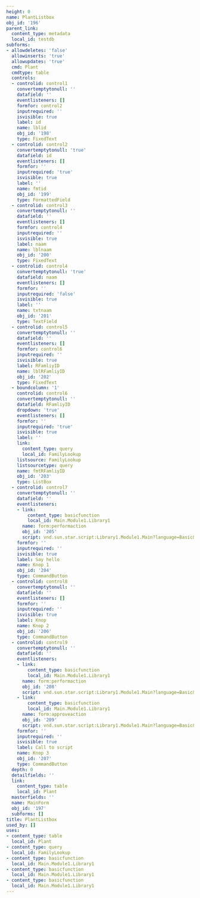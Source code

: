 ```yaml
---
height: 0
name: PlantListbox
obj_id: '196'
parent_link:
  content_type: metadata
  local_id: testdb
subforms:
- allowdeletes: 'false'
  allowinserts: 'true'
  allowupdates: 'true'
  cmd: Plant
  cmdtype: table
  controls:
  - controlid: control1
    convertemptytonull: ''
    datafield: ''
    eventlisteners: []
    formfor: control2
    inputrequired: ''
    isvisible: true
    label: id
    name: lblid
    obj_id: '198'
    type: FixedText
  - controlid: control2
    convertemptytonull: 'true'
    datafield: id
    eventlisteners: []
    formfor: ''
    inputrequired: 'true'
    isvisible: true
    label: ''
    name: fmtid
    obj_id: '199'
    type: FormattedField
  - controlid: control3
    convertemptytonull: ''
    datafield: ''
    eventlisteners: []
    formfor: control4
    inputrequired: ''
    isvisible: true
    label: naam
    name: lblnaam
    obj_id: '200'
    type: FixedText
  - controlid: control4
    convertemptytonull: 'true'
    datafield: naam
    eventlisteners: []
    formfor: ''
    inputrequired: 'false'
    isvisible: true
    label: ''
    name: txtnaam
    obj_id: '201'
    type: TextField
  - controlid: control5
    convertemptytonull: ''
    datafield: ''
    eventlisteners: []
    formfor: control6
    inputrequired: ''
    isvisible: true
    label: RFamliyID
    name: lblRFamliyID
    obj_id: '202'
    type: FixedText
  - boundcolumn: '1'
    controlid: control6
    convertemptytonull: ''
    datafield: RFamliyID
    dropdown: 'true'
    eventlisteners: []
    formfor: ''
    inputrequired: 'true'
    isvisible: true
    label: ''
    link:
      content_type: query
      local_id: FamilyLookup
    listsource: FamilyLookup
    listsourcetype: query
    name: fmtRFamliyID
    obj_id: '203'
    type: ListBox
  - controlid: control7
    convertemptytonull: ''
    datafield: ''
    eventlisteners:
    - link:
        content_type: basicfunction
        local_id: Main.Module1.Library1
      name: form:performaction
      obj_id: '205'
      script: vnd.sun.star.script:Library1.Module1.Main?language=Basic&location=document
    formfor: ''
    inputrequired: ''
    isvisible: true
    label: Say hello
    name: Knop 1
    obj_id: '204'
    type: CommandButton
  - controlid: control8
    convertemptytonull: ''
    datafield: ''
    eventlisteners: []
    formfor: ''
    inputrequired: ''
    isvisible: true
    label: Knop
    name: Knop 2
    obj_id: '206'
    type: CommandButton
  - controlid: control9
    convertemptytonull: ''
    datafield: ''
    eventlisteners:
    - link:
        content_type: basicfunction
        local_id: Main.Module1.Library1
      name: form:performaction
      obj_id: '208'
      script: vnd.sun.star.script:Library1.Module1.Main?language=Basic&location=document
    - link:
        content_type: basicfunction
        local_id: Main.Module1.Library1
      name: form:approveaction
      obj_id: '209'
      script: vnd.sun.star.script:Library1.Module1.Main?language=Basic&location=document
    formfor: ''
    inputrequired: ''
    isvisible: true
    label: Call to script
    name: Knop 3
    obj_id: '207'
    type: CommandButton
  depth: 0
  detailfields: ''
  link:
    content_type: table
    local_id: Plant
  masterfields: ''
  name: MainForm
  obj_id: '197'
  subforms: []
title: PlantListbox
used_by: []
uses:
- content_type: table
  local_id: Plant
- content_type: query
  local_id: FamilyLookup
- content_type: basicfunction
  local_id: Main.Module1.Library1
- content_type: basicfunction
  local_id: Main.Module1.Library1
- content_type: basicfunction
  local_id: Main.Module1.Library1
---
```

